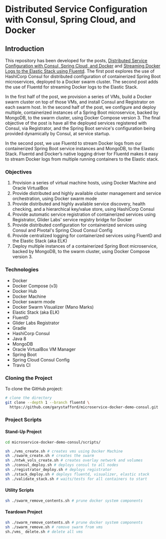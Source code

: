 # Distributed Service Configuration with Consul, Spring Cloud, and Docker

## Introduction

This repository has been developed for the posts, [Distributed Service Configuration with Consul, Spring Cloud, and Docker](http://wp.me/p1RD28-36b) and [Streaming Docker Logs to the Elastic Stack using Fluentd](http://wp.me/p1RD28-3B3). The first post explores the use of HashiCorp Consul for distributed configuration of containerized Spring Boot microservices, deployed to a Docker swarm cluster. The second post adds the use of Fluentd for streaming Docker logs to the Elastic Stack.

In the first half of the post, we provision a series of VMs, build a Docker swarm cluster on top of those VMs, and install Consul and Registrator on each swarm host. In the second half of the post, we configure and deploy multiple, containerized instances of a Spring Boot microservice, backed by MongoDB, to the swarm cluster, using Docker Compose version 3. The final objective of the post is have all the deployed services registered with Consul, via Registrator, and the Spring Boot service's configuration being provided dynamically by Consul, at service startup.

In the second post, we use Fluentd to stream Docker logs from our containerized Spring Boot service instances and MongoDB, to the Elastic Stack. Fluentd and Docker’s native logging driver for Fluentd makes it easy to stream Docker logs from multiple running containers to the Elastic stack.

### Objectives

1. Provision a series of virtual machine hosts, using Docker Machine and Oracle VirtualBox
2. Provide distributed and highly available cluster management and service orchestration, using Docker swarm mode
3. Provide distributed and highly available service discovery, health checking, and a hierarchical key/value store, using HashiCorp Consul
4. Provide automatic service registration of containerized services using Registrator, Glider Labs' service registry bridge for Docker
5. Provide distributed configuration for containerized services using Consul and Pivotal's Spring Cloud Consul Config
6. Provide centralized logging for containerized services using FluentD and the Elastic Stack (aka ELK)
7. Deploy multiple instances of a containerized Spring Boot microservice, backed by MongoDB, to the swarm cluster, using Docker Compose version 3.

### Technologies

- Docker
- Docker Compose (v3)
- Docker Hub
- Docker Machine
- Docker swarm mode
- Docker Swarm Visualizer (Mano Marks)
- Elastic Stack (aka ELK)
- FluentD
- Glider Labs Registrator
- Gradle
- HashiCorp Consul
- Java 8
- MongoDB
- Oracle VirtualBox VM Manager
- Spring Boot
- Spring Cloud Consul Config
- Travis CI

### Cloning the Project

To clone the GitHub project:

```bash
# clone the directory
git clone --depth 1 --branch fluentd \
  https://github.com/garystafford/microservice-docker-demo-consul.git
```

### Project Scripts

#### Stand-Up Project

```bash
cd microservice-docker-demo-consul/scripts/

sh ./vms_create.sh # creates vms using Docker Machine
sh ./swarm_create.sh # creates the swarm
sh ./ntwk_vols_create.sh # creates overlay network and volumes
sh ./consul_deploy.sh # deploys consul to all nodes
sh ./registrator_deploy.sh # deploys registrator
sh ./stack_deploy.sh # deploys fluentd, visualizer, elastic stack
sh ./validate_stack.sh # waits/tests for all containers to start
```

#### Utility Scripts

```bash
sh ./swarm_remove_contents.sh # prune docker system components
```
#### Teardown Project

```bash
sh ./swarm_remove_contents.sh # prune docker system components
sh ./swarm_remove.sh # remove swarm from vms
sh./vms_ delete.sh # delete all vms
```
